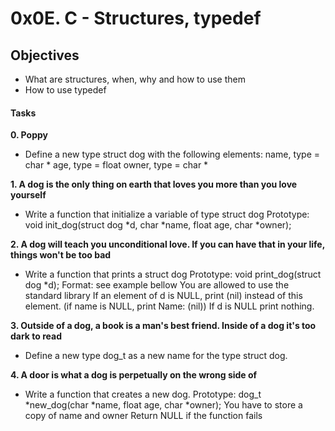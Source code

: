 # 0x0E. C - Structures, typedef
## Objectives
+ What are structures, when, why and how to use them
+ How to use typedef

#### Tasks
**0. Poppy**
+ Define a new type struct dog with the following elements:
name, type = char *
age, type = float
owner, type = char *

**1. A dog is the only thing on earth that loves you more than you love yourself**
+ Write a function that initialize a variable of type struct dog
Prototype: void init_dog(struct dog *d, char *name, float age, char *owner);

**2. A dog will teach you unconditional love. If you can have that in your life, things won't be too bad**
+ Write a function that prints a struct dog
Prototype: void print_dog(struct dog *d);
Format: see example bellow
You are allowed to use the standard library
If an element of d is NULL, print (nil) instead of this element. (if name is NULL, print Name: (nil))
If d is NULL print nothing.

**3. Outside of a dog, a book is a man's best friend. Inside of a dog it's too dark to read**
+ Define a new type dog_t as a new name for the type struct dog.

**4. A door is what a dog is perpetually on the wrong side of**
+ Write a function that creates a new dog.
Prototype: dog_t *new_dog(char *name, float age, char *owner);
You have to store a copy of name and owner
Return NULL if the function fails
